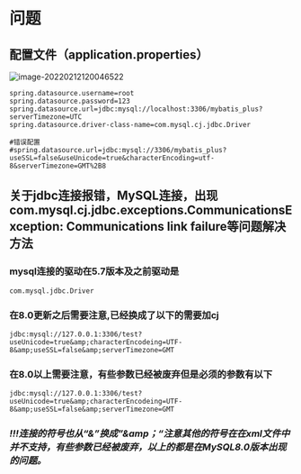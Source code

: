 # 问题

## 配置文件（application.properties）

![image-20220212120046522](C:\Users\ASUS\AppData\Roaming\Typora\typora-user-images\image-20220212120046522.png)

```
spring.datasource.username=root
spring.datasource.password=123
spring.datasource.url=jdbc:mysql://localhost:3306/mybatis_plus?serverTimezone=UTC
spring.datasource.driver-class-name=com.mysql.cj.jdbc.Driver

#错误配置
#spring.datasource.url=jdbc:mysql://3306/mybatis_plus?useSSL=false&useUnicode=true&characterEncoding=utf-8&serverTimezone=GMT%2B8
```

## 关于jdbc连接报错，MySQL连接，出现com.mysql.cj.jdbc.exceptions.CommunicationsException: Communications link failure等问题解决方法

### mysql连接的驱动在5.7版本及之前驱动是

```
com.mysql.jdbc.Driver
```

### 在8.0更新之后需要注意,已经换成了以下的需要加cj

```
jdbc:mysql://127.0.0.1:3306/test?useUnicode=true&amp;characterEncodeing=UTF-8&amp;useSSL=false&amp;serverTimezone=GMT

```

### 在8.0以上需要注意，有些参数已经被废弃但是必须的参数有以下

```
jdbc:mysql://127.0.0.1:3306/test?useUnicode=true&amp;characterEncodeing=UTF-8&amp;useSSL=false&amp;serverTimezone=GMT

```

###  ***!!!连接的符号也从“&”换成”&amp；“注意其他的符号在在xml文件中并不支持，有些参数已经被废弃，以上的都是在MySQL8.0版本出现的问题。***